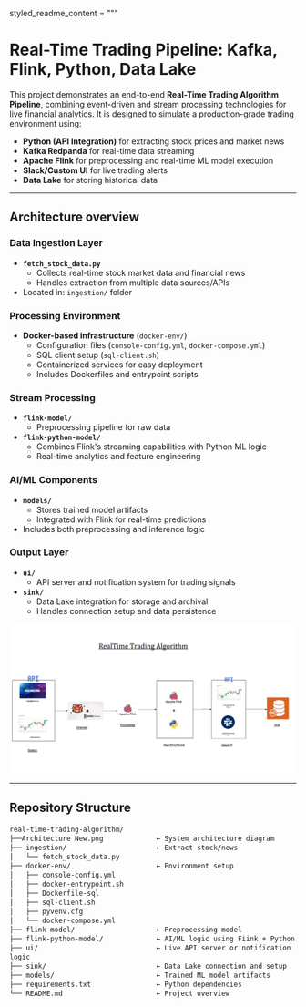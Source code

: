 styled_readme_content = """
# Real-Time Trading Pipeline: Kafka, Flink, Python, Data Lake

This project demonstrates an end-to-end **Real-Time Trading Algorithm Pipeline**, combining event-driven and stream processing technologies for live financial analytics. It is designed to simulate a production-grade trading environment using:

- **Python (API Integration)** for extracting stock prices and market news
- **Kafka Redpanda** for real-time data streaming
- **Apache Flink** for preprocessing and real-time ML model execution
- **Slack/Custom UI** for live trading alerts
- **Data Lake** for storing historical data

---

## Architecture overview

### Data Ingestion Layer
- **`fetch_stock_data.py`**  
  - Collects real-time stock market data and financial news
  - Handles extraction from multiple data sources/APIs
- Located in: `ingestion/` folder

### Processing Environment
- **Docker-based infrastructure** (`docker-env/`)
  - Configuration files (`console-config.yml`, `docker-compose.yml`)
  - SQL client setup (`sql-client.sh`)
  - Containerized services for easy deployment
  - Includes Dockerfiles and entrypoint scripts

### Stream Processing
- **`flink-model/`**  
  - Preprocessing pipeline for raw data
- **`flink-python-model/`**  
  - Combines Flink's streaming capabilities with Python ML logic
  - Real-time analytics and feature engineering

### AI/ML Components
- **`models/`**  
  - Stores trained model artifacts
  - Integrated with Flink for real-time predictions
- Includes both preprocessing and inference logic

### Output Layer
- **`ui/`**  
  - API server and notification system for trading signals
- **`sink/`**  
  - Data Lake integration for storage and archival
  - Handles connection setup and data persistence

![architecture](Architecture%20New.png)

---

## Repository Structure

```text
real-time-trading-algorithm/      
├──Architecture New.png             ← System architecture diagram
├── ingestion/                      ← Extract stock/news 
│   └── fetch_stock_data.py
├── docker-env/                     ← Environment setup
│   ├── console-config.yml
│   ├── docker-entrypoint.sh
│   ├── Dockerfile-sql
│   ├── sql-client.sh
│   ├── pyvenv.cfg
│   └── docker-compose.yml                                                 
├── flink-model/                    ← Preprocessing model
├── flink-python-model/             ← AI/ML logic using Fiink + Python
├── ui/                             ← Live API server or notification logic
├── sink/                           ← Data Lake connection and setup
├── models/                         ← Trained ML model artifacts
├── requirements.txt                ← Python dependencies
└── README.md                       ← Project overview
